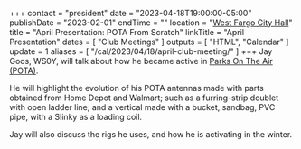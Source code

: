 +++
contact = "president"
date = "2023-04-18T19:00:00-05:00"
publishDate = "2023-02-01"
endTime = ""
location = "[West Fargo City Hall](/places/west-fargo-city-hall/)"
title = "April Presentation: POTA From Scratch"
linkTitle = "April Presentation"
dates = [ "Club Meetings" ]
outputs = [ "HTML", "Calendar" ]
update = 1
aliases = [ "/cal/2023/04/18/april-club-meeting/" ]
+++
Jay Goos, WS0Y, will talk about how he became active in
[Parks On The Air \(POTA\)](https://parksontheair.com/).

He will highlight the evolution of his POTA antennas made with parts
obtained from Home Depot and Walmart; such as a furring-strip doublet
with open ladder line; and a vertical made with a bucket, sandbag, PVC
pipe, with a Slinky as a loading coil.

Jay will also discuss the rigs he uses, and how he is activating
in the winter.
